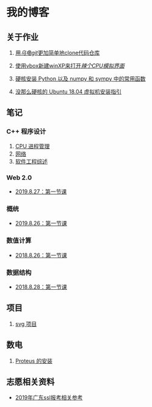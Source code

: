 # 我的博客

## 关于作业

1. <a href="001(forlab01">用*乌龟git*更加简单地clone代码仓库</a>

2. <a href="002(forlab07">使用vbox新建winXP来打开*辣个CPU模拟界面*</a>

3. <a href="003(forlab10">硬核安装 Python 以及 numpy 和 sympy 中的常用函数</a>

4. <a href="004(forlab15">没那么硬核的 Ubuntu 18.04 虚拟机安装指引</a>

## 笔记

### C++ 程序设计

1. <a href="note/CPUmanagement">CPU 进程管理</a>
2. <a href="note/Network_and_WWW">网络</a>
3. <a href="note/SEreview">软件工程综述</a>

### Web 2.0

* [2019.8.27：第一节课](/blog/note/web2.0/2019.8.27)

### 概统

* [2019.8.26：第一节课](/blog/note/概统/2019.8.26)

### 数值计算

* [2018.8.26：第一节课](/blog/note/数值计算方法/2019.8.26)

### 数据结构

* [2018.8.28：第一节课](/blog/note/数据结构/2019.8.28)

## 项目

1. <a href="work/svg/readme"> svg 项目</a>

## 数电

1. <a href="DigitalFundamentals/proteus"> Proteus 的安装 </a>

## 志愿相关资料

* <a href="gaokao/2019年">2019年广东ssl报考相关参考</a>